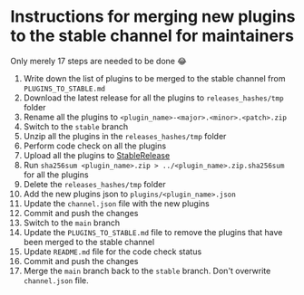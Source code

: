 # Instructions for merging new plugins to the stable channel for maintainers
Only merely 17 steps are needed to be done 😂

1. Write down the list of plugins to be merged to the stable channel from `PLUGINS_TO_STABLE.md`
2. Download the latest release for all the plugins to `releases_hashes/tmp` folder
3. Rename all the plugins to `<plugin_name>-<major>.<minor>.<patch>.zip`
4. Switch to the `stable` branch
5. Unzip all the plugins in the `releases_hashes/tmp` folder
6. Perform code check on all the plugins
7. Upload all the plugins to [StableRelease](https://github.com/Neko-Box-Coder/unofficial-plugin-channel/releases/tag/StableRelease)
8. Run `sha256sum <plugin_name>.zip > ../<plugin_name>.zip.sha256sum` for all the plugins
9. Delete the `releases_hashes/tmp` folder
10. Add the new plugins json to `plugins/<plugin_name>.json`
11. Update the `channel.json` file with the new plugins
12. Commit and push the changes
13. Switch to the `main` branch
14. Update the `PLUGINS_TO_STABLE.md` file to remove the plugins that have been merged to the stable channel
15. Update `README.md` file for the code check status
16. Commit and push the changes
17. Merge the `main` branch back to the `stable` branch. Don't overwrite `channel.json` file.

